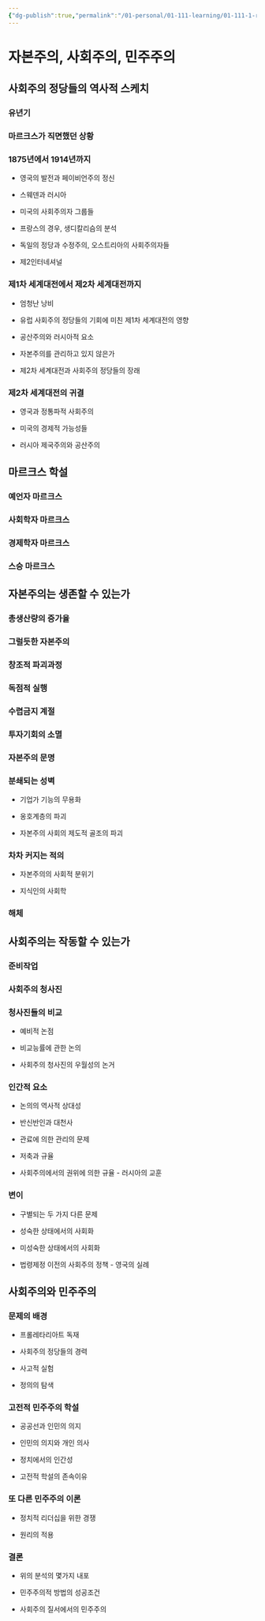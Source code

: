 ```yaml
---
{"dg-publish":true,"permalink":"/01-personal/01-111-learning/01-111-1-reading/01-111-1-1-books-10-k/00023-capitalism-socialism-and-democracy/","dgHomeLink":true,"dgPassFrontmatter":false}
---
```



# 자본주의, 사회주의, 민주주의


## 사회주의 정당들의 역사적 스케치

### 유년기

### 마르크스가 직면했던 상황

### 1875년에서 1914년까지

- 영국의 발전과 페이비언주의 정신

- 스웨덴과 러시아

- 미국의 사회주의자 그룹들

- 프랑스의 경우, 생디칼리슴의 분석

- 독일의 정당과 수정주의, 오스트리아의 사회주의자들

- 제2인터네셔널

### 제1차 세계대전에서 제2차 세계대전까지

- 엄청난 낭비

- 유럽 사회주의 정당들의 기회에 미친 제1차 세계대전의 영향

- 공산주의와 러시아적 요소

- 자본주의를 관리하고 있지 않은가

- 제2차 세계대전과 사회주의 정당들의 장래

### 제2차 세계대전의 귀결

- 영국과 정통파적 사회주의

- 미국의 경제적 가능성들

- 러시아 제국주의와 공산주의

## 마르크스 학설

### 예언자 마르크스

### 사회학자 마르크스

### 경제학자 마르크스

### 스승 마르크스

## 자본주의는 생존할 수 있는가

### 총생산량의 증가율

### 그럴듯한 자본주의

### 창조적 파괴과정

### 독점적 실행

### 수렵금지 계절

### 투자기회의 소멸

### 자본주의 문명

### 분쇄되는 성벽

- 기업가 기능의 무용화

- 옹호계층의 파괴

- 자본주의 사회의 제도적 골조의 파괴

### 차차 커지는 적의

- 자본주의의 사회적 분위기

- 지식인의 사회학

### 해체

## 사회주의는 작동할 수 있는가

### 준비작업

### 사회주의 청사진

### 청사진들의 비교

- 예비적 논점

- 비교능률에 관한 논의

- 사회주의 청사진의 우월성의 논거

### 인간적 요소

- 논의의 역사적 상대성

- 반신반인과 대천사

- 관료에 의한 관리의 문제

- 저축과 규율

- 사회주의에서의 권위에 의한 규율 - 러시아의 교훈

### 변이

- 구별되는 두 가지 다른 문제

- 성숙한 상태에서의 사회화

- 미성숙한 상태에서의 사회화

- 법령제정 이전의 사회주의 정책 - 영국의 실례

## 사회주의와 민주주의

### 문제의 배경

- 프롤레타리아트 독재

- 사회주의 정당들의 경력

- 사고적 실험

- 정의의 탐색

### 고전적 민주주의 학설

- 공공선과 인민의 의지

- 인민의 의지와 개인 의사

- 정치에서의 인간성

- 고전적 학설의 존속이유

### 또 다른 민주주의 이론

- 정치적 리더십을 위한 경쟁

- 원리의 적용

### 결론

- 위의 분석의 몇가지 내포

- 민주주의적 방법의 성공조건

- 사회주의 질서에서의 민주주의

